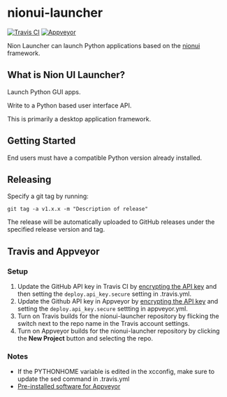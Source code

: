 # nionui-launcher
[![Travis CI](https://travis-ci.org/meyer9/nionui-launcher.svg?branch=master)](https://travis-ci.org/meyer9/nionui-launcher)
[![Appveyor](https://ci.appveyor.com/api/projects/status/96y4nd192p1j779y?svg=true)](https://ci.appveyor.com/project/meyer9/nionui-launcher)

Nion Launcher can launch Python applications based on the [nionui](https://github.com/nion-software/nionui) framework.

What is Nion UI Launcher?
-------------------------
Launch Python GUI apps.

Write to a Python based user interface API.

This is primarily a desktop application framework.

Getting Started
---------------
End users must have a compatible Python version already installed.

Releasing
---------
Specify a git tag by running:
```
git tag -a v1.x.x -m "Description of release"
```

The release will be automatically uploaded to GitHub releases under the specified release version and tag.

## Travis and Appveyor
### Setup
1. Update the GitHub API key in Travis CI by [encrypting the API key](https://docs.travis-ci.com/user/encryption-keys/) and then setting the `deploy.api_key.secure` setting in .travis.yml.
2. Update the Github API key in Appveyor by [encrypting the API key](https://ci.appveyor.com/tools/encrypt) and setting the `deploy.api_key.secure` settting in appveyor.yml.
3. Turn on Travis builds for the nionui-launcher repository by flicking the switch next to the repo name in the Travis account settings.
4. Turn on Appveyor builds for the nionui-launcher repository by clicking the **New Project** button and selecting the repo.

### Notes
- If the PYTHONHOME variable is edited in the xcconfig, make sure to update the sed command in .travis.yml
- [Pre-installed software for Appveyor](https://www.appveyor.com/docs/installed-software/)
